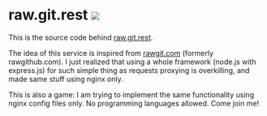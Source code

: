 raw.git.rest [![](https://img.shields.io/badge/license-MIT-green.svg?style=flat-square)](https://opensource.org/licenses/MIT)
===============

This is the source code behind [raw.git.rest](https://raw.git.rest).

The  idea  of this  service  is  inspired from  [rawgit.com](http://rawgit.com)
(formerly rawgithub.com). I just realized that using a whole framework (node.js
with express.js) for such simple thing as requests proxying is overkilling, and
made same stuff using nginx only.

This is also a game: I am trying to implement the same functionality using nginx
config files only. No programming languages allowed. Come join me!
